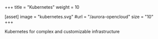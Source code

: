 +++
title = "Kubernetes"
weight = 10

[asset]
    image = "kubernetes.svg"
    #url = "/aurora-opencloud"
    size = "10"
+++

Kubernetes for complex and customizable infrastructure